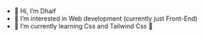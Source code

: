 - 👋 Hi, I’m Dhaif
- 👀 I’m interested in Web development (currently just Front-End)
- 🌱 I’m currently learning Css and Tailwind Css 💞️
